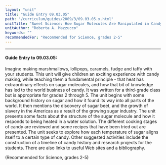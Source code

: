 ```yaml
---
layout: "unit"
title: "Guide Entry 09.03.05"
path: "/curriculum/guides/2009/3/09.03.05.x.html"
unitTitle: "Sweet Science: How Sugar Molecules Are Manipulated in Candy Making"
unitAuthor: "Roberta A. Mazzucco"
keywords: ""
recommendedFor: "Recommended for Science, grades 2-5"
---
```

<body>
<hr/>
 <h4>
  Guide Entry to 09.03.05:
 </h4>
 Imagine making marshmallows, lollipops, caramels, fudge and taffy with your students. This unit will give children an exciting experience with candy making, while teaching them a fundamental principle - that heat has extraordinary effects on sugar molecules, and how that bit of knowledge has led to the world business of candy. It was written for a third-grade class but is appropriate for grades 2 through 5. The unit begins with some background history on sugar and how it found its way into all parts of the world. It then mentions the discovery of sugar beet, and the growth of slavery in the Americas as a result of the growing sugar industry. The unit presents some facts about the structure of the sugar molecule and how it responds to being heated in a water solution. The different cooking stages of candy are reviewed and some recipes that have been tried out are presented. The unit seeks to explore how each temperature of sugar aligns itself to a certain type of candy. Other suggested activities include the construction of a timeline of candy history and research projects for the students. There are also links to useful Web sites and a bibliography.
<p>
  (Recommended for Science, grades 2-5)
 </p>










</body>